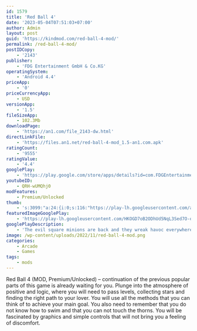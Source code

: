 ```yaml
---
id: 1579
title: 'Red Ball 4'
date: '2023-05-04T07:51:03+07:00'
author: Admin
layout: post
guid: 'https://kindmod.com/red-ball-4-mod/'
permalink: /red-ball-4-mod/
postIDCopy:
    - '2143'
publisher:
    - 'FDG Entertainment GmbH & Co.KG'
operatingSystem:
    - 'Android 4.4'
priceApp:
    - '0'
priceCurrencyApp:
    - USD
versionApp:
    - '1.5'
fileSizeApp:
    - 102.3Mb
downloadPage:
    - 'https://an1.com/file_2143-dw.html'
directLinkFile:
    - 'https://files.an1.net/red-ball-4-mod_1.5-an1.com.apk'
ratingCount:
    - '9555'
ratingValue:
    - '4.4'
googlePlay:
    - 'https://play.google.com/store/apps/details?id=com.FDGEntertainment.RedBallRunner'
youtubeID:
    - QRH-wUMQhj0
modFeatures:
    - Premium/Unlocked
thumb:
    - 's:3099:"a:24:{i:0;s:116:"https://play-lh.googleusercontent.com/aEGOD_cVMYnIh-yGpRUPoq933Qy3cQ5qFuxGbUVhBwCAXuGaS6PspmJ551z7OBv_IkAR=w526-h296";i:1;s:116:"https://play-lh.googleusercontent.com/zbnHigk_ayR4ImpuLLLwjYOeRqfMzc-QSbkozn2_OhAPykA3oU1Wf0cqCAM7EgjmzOas=w526-h296";i:2;s:115:"https://play-lh.googleusercontent.com/h8ID0sr1BPh4NGkEcrG2d_qaLZRVklncE7PlQz1B562I2OzbjvigHpPfrg1Njg-xINI=w526-h296";i:3;s:116:"https://play-lh.googleusercontent.com/lPMG5ujzeSLpNlJ0qZvHLPBiGKgbvzvAaPVp4FmBhq-I_6W_Am4fzXkIJ8wm9tLE0Kio=w526-h296";i:4;s:115:"https://play-lh.googleusercontent.com/tGPs4LXaj38BtBsvnh1a9HZjI9aI64KvoGpwyrmuI4cxS5VGCaFGxDTtPDzJ2nJjbYY=w526-h296";i:5;s:116:"https://play-lh.googleusercontent.com/_ySCgWCyVO69OafJSeBLoQVDrcOHKU_9d5IoEWlu7Uut3N24mJE6N3HZqB78RoBOXHJN=w526-h296";i:6;s:115:"https://play-lh.googleusercontent.com/k7dGN-BXj8oIuWOY7tWJg2BgOR8CBkUcnvyEB9Dss4cAazP3t12jb0JmtHqdHmt2vwU=w526-h296";i:7;s:115:"https://play-lh.googleusercontent.com/m8p6EsWtFVd8CGX8feB21dpieD0RnB_36I_1Cv2bcD-AWnLev8yU5xobrr5q_Lc8fVM=w526-h296";i:8;s:115:"https://play-lh.googleusercontent.com/anpnhINZohhx1EWb54ElojwsITocHsM6zlobtF--oEw_qHeWakkdwwAJdbhbFNQBw0A=w526-h296";i:9;s:116:"https://play-lh.googleusercontent.com/wP-pbqgpG7aB_S7hEg9k6Lq1FSXJ10CPM1voGJBcebMxaAfN3GAa5D8E4ZW_p1M-rYAb=w526-h296";i:10;s:116:"https://play-lh.googleusercontent.com/95VSD7191jCOOzDE_3xH9CKEcED7wxHyZCEhiLtL7sy1rMXicFNCc_qgAjbKIggxW7Ea=w526-h296";i:11;s:115:"https://play-lh.googleusercontent.com/6KquTOyaXlIXrKOrw8U0u_JP5hOJqot1iiUp4h1eUK0ImSYxYCZydLC9m3inA0ETLH4=w526-h296";i:12;s:115:"https://play-lh.googleusercontent.com/wdizj0srcHaJMwN9dN6dNPsn4q8ngDjNsUmzL7X559SM_V4Y4qTgFqJlLOk-Js0ML9E=w526-h296";i:13;s:116:"https://play-lh.googleusercontent.com/G465XDaZgW9Hbcl9heDCr5neJv6sq2eHA7ziXrh6tl9h5hpVw7FMH7jPjX3m6T9oeBPU=w526-h296";i:14;s:115:"https://play-lh.googleusercontent.com/Ykcbvl_L6M2LaVh7bcY-ueFINmkizC9102uzkkTbMXKPy1bbZI9JM1-3xvyrMamC6cE=w526-h296";i:15;s:115:"https://play-lh.googleusercontent.com/mnrlsnoIPUi18oArXh6GGKtL1ma-qAIUlD2NfvtSvcrA4mKR5gTf4V_Y2L1fAYVeWI8=w526-h296";i:16;s:115:"https://play-lh.googleusercontent.com/0_C4UXNPXaUMDP4PKmrPMzgBoaV32cF66vD89DY6m711rKXYtX0CH10A7gvXZ_xBO-Y=w526-h296";i:17;s:116:"https://play-lh.googleusercontent.com/AaAtmt1XOTFwHasbXrC9V4KAO_eDPHEJXturM0UiE3qDNVBOmiCg4hZZyEUpqEhoCs-H=w526-h296";i:18;s:115:"https://play-lh.googleusercontent.com/ZLNmkgNjQyD_UyI-Dct6uiy-iG5TyBLKJdrY3ZVi7iPJRhYtMFBfh3xdrKYoRrEQois=w526-h296";i:19;s:114:"https://play-lh.googleusercontent.com/l56cQE8jBjFCJ4sQdi2gXX_1-LrMcJnTo2W5T0B7QtS05OV_z5O2-mztwZ4KQQQP2Q=w526-h296";i:20;s:115:"https://play-lh.googleusercontent.com/50Wz_5Dmp1C7QQpjCNr41NHjHnHByevjOUvrta64-nBi0sE0TzUv61-UPtYHf1ABGsA=w526-h296";i:21;s:115:"https://play-lh.googleusercontent.com/tadtj6NYldbKiIeNMd1MQKqG1xjhRdPAkwPnY7qLjJsgpjc0odoMR5LeJnUUB2bGOQ4=w526-h296";i:22;s:115:"https://play-lh.googleusercontent.com/jbdtitKTKm2ALHQWeUzqHrK4imqGyh2nBEAbuBncnWuo8_Z5RH0qCrO7zYMZ3JKF6so=w526-h296";i:23;s:114:"https://play-lh.googleusercontent.com/6sfj1oCKZvHayD24dcx5KKlMiFS6mnz5lwPtRU-Hb70diOIIUzhbULdZGQIP-OSgCg=w526-h296";}";'
featuredImageGooglePlay:
    - 'https://play-lh.googleusercontent.com/HKOGD7oB2ODhUd5NqL3Sed7O-oAgEqIMsGaG0Uvf-ORfZ6OXUO5U_akUx0O7xCK9ZNc'
googlePlayDescription:
    - 'The evil square minions are back and they wreak havoc everywhere.The world calls out for the Red Ball Super Running Heroes!.Run, Roll, Dodge and Dash through an all-new and exciting Red Ball endless running adventure.'
image: /wp-content/uploads/2022/11/red-ball-4-mod.png
categories:
    - Arcade
    - Games
tags:
    - mods
---
```


Red Ball 4 (MOD, Premium/Unlocked) – continuation of the previous popular parts of this game is already waiting for you. Plunge into the atmosphere of positive and logic, where you will need to pass levels, collecting stars and finding the right path to your lover. You will use all the methods that you can think of to achieve your main goal. You also need to remember that you do not know how to swim and that you can not touch the thorns. You will be fascinated by graphics and simple controls that will not bring you a feeling of discomfort.